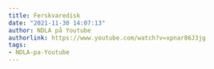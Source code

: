 ```yaml
---
title: Ferskvaredisk
date: "2021-11-30 14:07:13"
author: NDLA på Youtube
authorlink: https://www.youtube.com/watch?v=xpnar86J3jg
tags:
- NDLA-pa-Youtube
---
```

